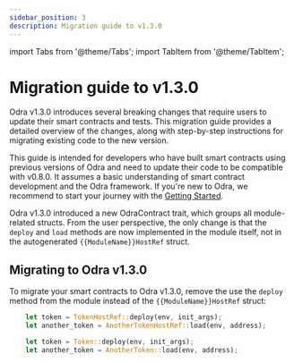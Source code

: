 ```yaml
---
sidebar_position: 3
description: Migration guide to v1.3.0
---
```


import Tabs from '@theme/Tabs';
import TabItem from '@theme/TabItem';

# Migration guide to v1.3.0

Odra v1.3.0 introduces several breaking changes that require users to update their smart contracts and tests. This migration guide provides a detailed overview of the changes, along with step-by-step instructions for migrating existing code to the new version.

This guide is intended for developers who have built smart contracts using previous versions of Odra and need to update their code to be compatible with v0.8.0. It assumes a basic understanding of smart contract development and the Odra framework. If you're new to Odra, we recommend to start your journey with the [Getting Started](../category/getting-started/).

Odra v1.3.0 introduced a new OdraContract trait, which groups all module-related structs.
From the user perspective, the only change is that the `deploy` and `load` methods
are now implemented in the module itself, not in the autogenerated
`{{ModuleName}}HostRef` struct.

## Migrating to Odra v1.3.0

To migrate your smart contracts to Odra v1.3.0, remove the use the `deploy` method from
the module instead of the `{{ModuleName}}HostRef` struct:

```rust title=before.rs
    let token = TokenHostRef::deploy(env, init_args);
    let another_token = AnotherTokenHostRef::load(env, address);
```

```rust title=after.rs
    let token = Token::deploy(env, init_args);
    let another_token = AnotherToken::load(env, address);
```

